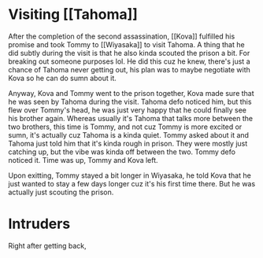 # Visiting [[Tahoma]]

After the completion of the second assassination, [[Kova]] fulfilled his promise and took Tommy to [[Wiyasaka]] to visit Tahoma. A thing that he did subtly during the visit is that he also kinda scouted the prison a bit. For breaking out someone purposes lol. He did this cuz he knew, there's just a chance of Tahoma never getting out, his plan was to maybe negotiate with Kova so he can do sumn about it.

Anyway, Kova and Tommy went to the prison together, Kova made sure that he was seen by Tahoma during the visit. Tahoma defo noticed him, but this flew over Tommy's head, he was just very happy that he could finally see his brother again. Whereas usually it's Tahoma that talks more between the two brothers, this time is Tommy, and not cuz Tommy is more excited or sumn, it's actually cuz Tahoma is a kinda quiet. Tommy asked about it and Tahoma just told him that it's kinda rough in prison. They were mostly just catching up, but the vibe was kinda off between the two. Tommy defo noticed it. Time was up, Tommy and Kova left.

Upon exitting, Tommy stayed a bit longer in Wiyasaka, he told Kova that he just wanted to stay a few days longer cuz it's his first time there. But he was actually just scouting the prison.
# Intruders

Right after getting back, 

